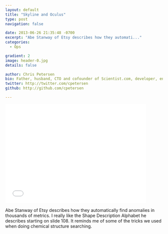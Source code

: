 ```yaml
---
layout: default
title: "Skyline and Oculus"
type: post
navigation: false

date: 2013-06-26 21:35:48 -0700
excerpt: "Abe Stanway of Etsy describes how they automati..."
categories:
  - Ops

gradient: 2
image: header-0.jpg
details: false

author: Chris Petersen
bio: Father, husband, CTO and cofounder of Scientist.com, developer, entrepreneur and technologist.
twitter: http://twitter.com/cpetersen
github: http://github.com/cpetersen

---
```


<iframe class="embedly-embed" src="//cdn.embedly.com/widgets/media.html?src=https%3A%2F%2Fspeakerdeck.com%2Fplayer%2F14a43db08598013030a91231381d8bac&url=https%3A%2F%2Fspeakerdeck.com%2Fastanway%2Fbring-the-noise-continuously-deploying-under-a-hailstorm-of-metrics&image=https%3A%2F%2Fspeakerd.s3.amazonaws.com%2Fpresentations%2F14a43db08598013030a91231381d8bac%2Fslide_0.jpg&key=d815972c91e546edb5d2d02e509f8b1c&type=text%2Fhtml&schema=speakerdeck" width="450" height="316" scrolling="no" frameborder="0" allowfullscreen></iframe>

Abe Stanway of Etsy describes how they automatically find anomalies in thousands of metrics. I really like the Shape Description Alphabet he describes starting on slide 108. It reminds me of some of the tricks we used when doing chemical structure searching.
